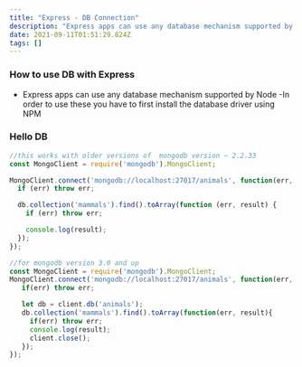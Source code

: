 ```yaml
---
title: "Express - DB Connection"
description: "Express apps can use any database mechanism supported by Node -In order to use these you have to first install the database driver using NPM"
date: 2021-09-11T01:51:29.824Z
tags: []
---
```

### How to use DB with Express
- Express apps can use any database mechanism supported by Node 
-In order to use these you have to first install the database driver using NPM

### Hello DB
``` js
//this works with older versions of  mongodb version ~ 2.2.33
const MongoClient = require('mongodb').MongoClient;

MongoClient.connect('mongodb://localhost:27017/animals', function(err, db) {
  if (err) throw err;

  db.collection('mammals').find().toArray(function (err, result) {
    if (err) throw err;

    console.log(result);
  });
});

//for mongodb version 3.0 and up
const MongoClient = require('mongodb').MongoClient;
MongoClient.connect('mongodb://localhost:27017/animals', function(err, client){
   if(err) throw err;

   let db = client.db('animals');
   db.collection('mammals').find().toArray(function(err, result){
     if(err) throw err;
     console.log(result);
     client.close();
   });
});

```
